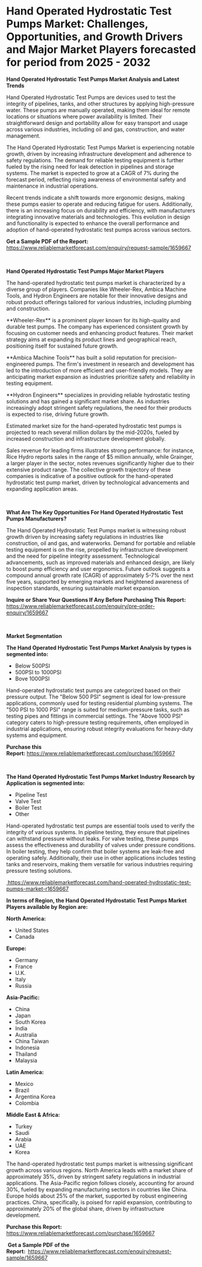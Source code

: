 <p><h1>Hand Operated Hydrostatic Test Pumps Market: Challenges, Opportunities, and Growth Drivers and Major Market Players forecasted for period from 2025 - 2032</h1></p><p><strong>Hand Operated Hydrostatic Test Pumps Market Analysis and Latest Trends</strong></p>
<p><p>Hand Operated Hydrostatic Test Pumps are devices used to test the integrity of pipelines, tanks, and other structures by applying high-pressure water. These pumps are manually operated, making them ideal for remote locations or situations where power availability is limited. Their straightforward design and portability allow for easy transport and usage across various industries, including oil and gas, construction, and water management.</p><p>The Hand Operated Hydrostatic Test Pumps Market is experiencing notable growth, driven by increasing infrastructure development and adherence to safety regulations. The demand for reliable testing equipment is further fueled by the rising need for leak detection in pipelines and storage systems. The market is expected to grow at a CAGR of 7% during the forecast period, reflecting rising awareness of environmental safety and maintenance in industrial operations.</p><p>Recent trends indicate a shift towards more ergonomic designs, making these pumps easier to operate and reducing fatigue for users. Additionally, there is an increasing focus on durability and efficiency, with manufacturers integrating innovative materials and technologies. This evolution in design and functionality is expected to enhance the overall performance and adoption of hand-operated hydrostatic test pumps across various sectors.</p></p>
<p><strong>Get a Sample PDF of the Report:&nbsp;</strong> <a href="https://www.reliablemarketforecast.com/enquiry/request-sample/1659667?utm_campaign=3223&utm_medium=2&utm_source=Github&utm_content=ia&utm_term=16042025&utm_id=hand-operated-hydrostatic-test-pumps">https://www.reliablemarketforecast.com/enquiry/request-sample/1659667</a></p>
<p>&nbsp;</p>
<p><strong>Hand Operated Hydrostatic Test Pumps Major Market Players</strong></p>
<p><p>The hand-operated hydrostatic test pumps market is characterized by a diverse group of players. Companies like Wheeler-Rex, Ambica Machine Tools, and Hydron Engineers are notable for their innovative designs and robust product offerings tailored for various industries, including plumbing and construction.</p><p>**Wheeler-Rex** is a prominent player known for its high-quality and durable test pumps. The company has experienced consistent growth by focusing on customer needs and enhancing product features. Their market strategy aims at expanding its product lines and geographical reach, positioning itself for sustained future growth.</p><p>**Ambica Machine Tools** has built a solid reputation for precision-engineered pumps. The firm's investment in research and development has led to the introduction of more efficient and user-friendly models. They are anticipating market expansion as industries prioritize safety and reliability in testing equipment.</p><p>**Hydron Engineers** specializes in providing reliable hydrostatic testing solutions and has gained a significant market share. As industries increasingly adopt stringent safety regulations, the need for their products is expected to rise, driving future growth.</p><p>Estimated market size for the hand-operated hydrostatic test pumps is projected to reach several million dollars by the mid-2020s, fueled by increased construction and infrastructure development globally.</p><p>Sales revenue for leading firms illustrates strong performance: for instance, Rice Hydro reports sales in the range of $5 million annually, while Grainger, a larger player in the sector, notes revenues significantly higher due to their extensive product range. The collective growth trajectory of these companies is indicative of a positive outlook for the hand-operated hydrostatic test pump market, driven by technological advancements and expanding application areas.</p></p>
<p>&nbsp;</p>
<p><strong>What Are The Key Opportunities For Hand Operated Hydrostatic Test Pumps Manufacturers?</strong></p>
<p><p>The Hand Operated Hydrostatic Test Pumps market is witnessing robust growth driven by increasing safety regulations in industries like construction, oil and gas, and waterworks. Demand for portable and reliable testing equipment is on the rise, propelled by infrastructure development and the need for pipeline integrity assessment. Technological advancements, such as improved materials and enhanced design, are likely to boost pump efficiency and user ergonomics. Future outlook suggests a compound annual growth rate (CAGR) of approximately 5-7% over the next five years, supported by emerging markets and heightened awareness of inspection standards, ensuring sustainable market expansion.</p></p>
<p><strong>Inquire or Share Your Questions If Any Before Purchasing This Report:</strong> <a href="https://www.reliablemarketforecast.com/enquiry/pre-order-enquiry/1659667?utm_campaign=3223&utm_medium=2&utm_source=Github&utm_content=ia&utm_term=16042025&utm_id=hand-operated-hydrostatic-test-pumps">https://www.reliablemarketforecast.com/enquiry/pre-order-enquiry/1659667</a></p>
<p>&nbsp;</p>
<p><strong>Market Segmentation</strong></p>
<p><strong>The Hand Operated Hydrostatic Test Pumps Market Analysis by types is segmented into:</strong></p>
<p><ul><li>Below 500PSI</li><li>500PSI to 1000PSI</li><li>Bove 1000PSI</li></ul></p>
<p><p>Hand-operated hydrostatic test pumps are categorized based on their pressure output. The "Below 500 PSI" segment is ideal for low-pressure applications, commonly used for testing residential plumbing systems. The "500 PSI to 1000 PSI" range is suited for medium-pressure tasks, such as testing pipes and fittings in commercial settings. The "Above 1000 PSI" category caters to high-pressure testing requirements, often employed in industrial applications, ensuring robust integrity evaluations for heavy-duty systems and equipment.</p></p>
<p><strong>Purchase this Report:&nbsp;</strong><a href="https://www.reliablemarketforecast.com/purchase/1659667?utm_campaign=3223&utm_medium=2&utm_source=Github&utm_content=ia&utm_term=16042025&utm_id=hand-operated-hydrostatic-test-pumps">https://www.reliablemarketforecast.com/purchase/1659667</a></p>
<p>&nbsp;</p>
<p><strong>The Hand Operated Hydrostatic Test Pumps Market Industry Research by Application is segmented into:</strong></p>
<p><ul><li>Pipeline Test</li><li>Valve Test</li><li>Boiler Test</li><li>Other</li></ul></p>
<p><p>Hand-operated hydrostatic test pumps are essential tools used to verify the integrity of various systems. In pipeline testing, they ensure that pipelines can withstand pressure without leaks. For valve testing, these pumps assess the effectiveness and durability of valves under pressure conditions. In boiler testing, they help confirm that boiler systems are leak-free and operating safely. Additionally, their use in other applications includes testing tanks and reservoirs, making them versatile for various industries requiring pressure testing solutions.</p></p>
<p><a href="https://www.reliablemarketforecast.com/hand-operated-hydrostatic-test-pumps-market-r1659667?utm_campaign=3223&utm_medium=2&utm_source=Github&utm_content=ia&utm_term=16042025&utm_id=hand-operated-hydrostatic-test-pumps">&nbsp;https://www.reliablemarketforecast.com/hand-operated-hydrostatic-test-pumps-market-r1659667</a></p>
<p><strong>In terms of Region, the Hand Operated Hydrostatic Test Pumps Market Players available by Region are:</strong></p>
<p>
    <p> <strong> North America: </strong>
        <ul>
            <li>United States</li>
            <li>Canada</li>
        </ul>
        </p> 
    <p> <strong> Europe: </strong>
        <ul>
            <li>Germany</li>
            <li>France</li>
            <li>U.K.</li>
            <li>Italy</li>
            <li>Russia</li>
        </ul>
        </p> 
    <p> <strong> Asia-Pacific: </strong>
        <ul>
            <li>China</li>
            <li>Japan</li>
            <li>South Korea</li>
            <li>India</li>
            <li>Australia</li>
            <li>China Taiwan</li>
            <li>Indonesia</li>
            <li>Thailand</li>
            <li>Malaysia</li>
        </ul>
        </p> 
    <p> <strong> Latin America: </strong>
        <ul>
            <li>Mexico</li>
            <li>Brazil</li>
            <li>Argentina Korea</li>
            <li>Colombia</li>
        </ul>
        </p> 
    <p> <strong> Middle East & Africa: </strong>
        <ul>
            <li>Turkey</li>
            <li>Saudi</li>
            <li>Arabia</li>
            <li>UAE</li>
            <li>Korea</li>
        </ul>
    </p>
    </p>
<p><p>The hand-operated hydrostatic test pumps market is witnessing significant growth across various regions. North America leads with a market share of approximately 35%, driven by stringent safety regulations in industrial applications. The Asia-Pacific region follows closely, accounting for around 30%, fueled by expanding manufacturing sectors in countries like China. Europe holds about 25% of the market, supported by robust engineering practices. China, specifically, is poised for rapid expansion, contributing to approximately 20% of the global share, driven by infrastructure development.</p></p>
<p><strong>Purchase this Report: </strong><a href="https://www.reliablemarketforecast.com/purchase/1659667?utm_campaign=3223&utm_medium=2&utm_source=Github&utm_content=ia&utm_term=16042025&utm_id=hand-operated-hydrostatic-test-pumps">https://www.reliablemarketforecast.com/purchase/1659667</a></p>
<p>&nbsp;<strong>Get a Sample PDF of the Report:&nbsp;&nbsp;</strong><a href="https://www.reliablemarketforecast.com/enquiry/request-sample/1659667?utm_campaign=3223&utm_medium=2&utm_source=Github&utm_content=ia&utm_term=16042025&utm_id=hand-operated-hydrostatic-test-pumps">https://www.reliablemarketforecast.com/enquiry/request-sample/1659667</a></p>
<p><strong></strong></p>
<p><p></p><p></p><p></p></p>